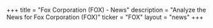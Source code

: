 +++
title = "Fox Corporation (FOX) - News"
description = "Analyze the News for Fox Corporation (FOX)"
ticker = "FOX"
layout = "news"
+++

